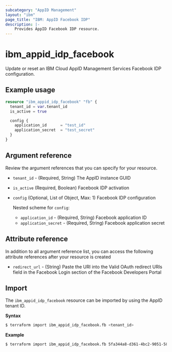 ```yaml
---
subcategory: "AppID Management"
layout: "ibm"
page_title: "IBM: AppID Facebook IDP"
description: |-
    Provides AppID Facebook IDP resource.
---
```


# ibm_appid_idp_facebook

Update or reset an IBM Cloud AppID Management Services Facebook IDP configuration.

## Example usage

```terraform
resource "ibm_appid_idp_facebook" "fb" {
  tenant_id = var.tenant_id
  is_active = true

  config {
    application_id      = "test_id"
    application_secret 	= "test_secret"
  }
}
```

## Argument reference
Review the argument references that you can specify for your resource.

- `tenant_id` - (Required, String) The AppID instance GUID
- `is_active` (Required, Boolean) Facebook IDP activation
- `config` (Optional, List of Object, Max: 1) Facebook IDP configuration

  Nested scheme for `config`:
    - `application_id` - (Required, String) Facebook application ID
    - `application_secret` - (Required, String) Facebook application secret

## Attribute reference
In addition to all argument reference list, you can access the following attribute references after your resource is created

- `redirect_url` - (String) Paste the URI into the Valid OAuth redirect URIs field in the Facebook Login section of the Facebook Developers Portal

## Import

The `ibm_appid_idp_facebook` resource can be imported by using the AppID tenant ID.

**Syntax**

```bash
$ terraform import ibm_appid_idp_facebook.fb <tenant_id>
```
**Example**

```bash
$ terraform import ibm_appid_idp_facebook.fb 5fa344a8-d361-4bc2-9051-58ca253f4b2b
```
